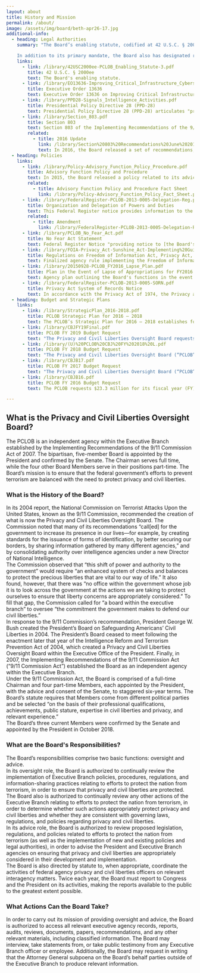 ```yaml
---
layout: about
title: History and Mission
permalink: /about/
image: /assets/img/board/beth-apr26-17.jpg
additional-info:
  - heading: Legal Authorities
    summary: "The Board’s enabling statute, codified at 42 U.S.C. § 2000ee, vests it with two fundamental authorities: (1) to review and analyze actions the executive branch takes to protect the nation from terrorism, ensuring that the need for such actions is balanced with the need to protect privacy and civil liberties, and (2) to ensure that liberty concerns are appropriately considered in the development and implementation of laws, regulations, and policies related to efforts to protect the nation from terrorism.

    In addition to its primary mandate, the Board also has designated roles under the following legal authorities:"
    links:
      - link: /library/42USC2000ee-PCLOB_Enabling_Statute-3.pdf
        title: 42 U.S.C. § 2000ee
        text: The Board's enabling statute.
      - link: /library/EO13636-Improving_Critical_Infrastructure_Cybersecurity.pdf
        title: Executive Order 13636
        text: Executive Order 13636 on Improving Critical Infrastructure Cybersecurity, issued in February 2013, calls upon multiple agencies to research and create a Cybersecurity Framework to minimize the risk of a cyber attack on critical infrastructure. Section 5 of the executive order requires the Department of Homeland Security to prepare a report, in consultation with the PCLOB, recommending ways to mitigate the privacy and civil liberties risks created by cybersecurity measures adopted under the order. The report must be reviewed on an annual basis and revised as necessary.
      - link: /library/PPD28-Signals_Intelligence_Activities.pdf
        title: Presidential Policy Directive 28 (PPD-28)
        text: Presidential Policy Directive 28 (PPD-28) articulates "principles to guide why, whether, when, and how the United States conducts signals intelligence activities for authorized foreign intelligence and counterintelligence purposes." In the directive, the President encouraged the Board to provide him with an assessment of the implementation of any matters contained in the directive that fall within the Board’s mandate.
      - link: /library/Section_803.pdf
        title: Section 803
        text: Section 803 of the Implementing Recommendations of the 9/11 Commission Act directs the privacy and civil liberties officers of eight federal agencies – and any additional agency designated by the Board – to submit periodic reports to the PCLOB regarding the reviews they have undertaken during the reporting period, the type of advice provided and the response given to such advice, and the number and nature of the complaints received by the agency for alleged violations, along with a summary of the disposition of such complaints. The PCLOB's enabling statute directs the Board to receive these reports and, when appropriate, make recommendations to the privacy and civil liberties officers regarding their activities.
        related:
          - title: 2016 Update
            link: /library/Section%20803%20Recommendations%20June%202016.pdf
            text: In 2016, the Board released a set of recommendations, which were approved unanimously by the Board, to provide guidance to other federal agencies to improve the reports they file under Section 803.
  - heading: Policies
    links:
      - link: /library/Policy-Advisory_Function_Policy_Procedure.pdf
        title: Advisory Function Policy and Procedure
        text: In 2015, the Board released a policy related to its advice responsibilities. The document, which is titled, “Advisory Function Policy and Procedure,” is intended to clarify the Board’s advice function and thereby provide a clear path for federal agencies and components to engage with the Board in early stages of the process of a new agency policy, rule, or regulation being developed.
        related:
          - title: Advisory Function Policy and Procedure Fact Sheet
            link: /library/Policy-Advisory_Function_Policy_Fact_Sheet.pdf
      - link: /library/FederalRegister-PCLOB-2013-0005-Delegation-Reg.pdf
        title: Organization and Delegation of Powers and Duties
        text: This Federal Register notice provides information to the public about the Board’s organization, function, and operations.
        related:
          - title: Amendment
            link: /library/FederalRegister-PCLOB-2013-0005-Delegation-Reg-Amendment.pdf
      - link: /library/PCLOB_No_Fear_Act.pdf
        title: No Fear Act Statement
        text: Federal Register Notice "providing notice to [the Board's] employees, former employees, and applicants for Board employment about the rights and remedies available to them under the federal anti-discrimination, whistleblower protection, and retaliation laws."
      - link: /library/FOIA-Privacy_Act-Sunshine_Act-Implementing%20Guidelines.pdf
        title: Regulations on Freedom of Information Act, Privacy Act, and Sunshine Act
        text: Finalized agency rule implementing the Freedom of Information Act, the Privacy Act of 1974, and the Government in the Sunshine Act. This rule describes the procedures for members of the public to request access to PCLOB records. In addition, this rule also includes procedures for the Board’s responses to these requests, including the timeframe for response and applicable fees.
      - link: /library/20150928-PCLOB_FY2016_Lapse_Plan.pdf
        title: Plan in the Event of Lapse of Appropriations for FY2016
        text: Agency plan outlining the Board's functions in the event of a lapse in appropriations for Fiscal Year 2016.
      - link: /library/FederalRegister-PCLOB-2013-0005-SORN.pdf
        title: Privacy Act System of Records Notice
        text: In accordance with the Privacy Act of 1974, the Privacy and Civil Liberties Oversight Board created a system of records titled, "PCLOB–1, Freedom of Information Act and Privacy Act Request Files."
  - heading: Budget and Strategic Plans
    links:
      - link: /library/StrategicPlan_2016-2018.pdf
        title: PCLOB Strategic Plan for 2016 – 2018
        text: The PCLOB’s Strategic Plan for 2016 – 2018 establishes four strategic goals to support the agency’s mission and guide its efforts through 2018. These cover the Board’s oversight reviews; its advice to the President and other elements of the executive branch; its strategies to inform Congress, the President, and the public; and the Board’s continued focus on refining the agency’s own capabilities and internal procedures.
      - link: /library/CBJFY19Final.pdf
        title: PCLOB FY 2019 Budget Request
        text: "The Privacy and Civil Liberties Oversight Board requests $5 million for its FY 2019 Budget Request. This Request represents a $3 million decrease from the FY 2018 Request level. Due to projected cost avoidances resulting in lower costs related to personnel and office rent, the PCLOB can continue to operate fully in FY 2019 with a lower base funding level. PCLOB’s significant decrease in its Request from previous years is intended to enable the agency to spend carryover funds generated, in part, from its sub quorum status. The FY 2019 Request will allow the PCLOB to continue to execute its statutory mission: to conduct oversight and provide advice to ensure that efforts taken by the executive branch to protect the nation from terrorism are appropriately balanced with the need to protect privacy and civil liberties."
      - link: /library/(U)%20PCLOB%20CBJ%20FY%202018%20L.pdf
        title: PCLOB FY 2018 Budget Request
        text: "The Privacy and Civil Liberties Oversight Board (“PCLOB” or the “Board”) requests $8 million (and no new positions) for its FY 2018 Budget Request. The PCLOB’s FY 2018 Request will allow the PCLOB to continue fulfilling its mission requirements: to conduct oversight and provide advice to ensure that efforts taken by the executive branch to protect the nation from terrorism are appropriately balanced with the need to protect privacy and civil liberties, while operating as an established agency with a growing infrastructure and increasingly comprehensive operating policies and procedures."
      - link: /library/CBJB17.pdf
        title: PCLOB FY 2017 Budget Request
        text: "The Privacy and Civil Liberties Oversight Board (“PCLOB” or the “Board”) requests $10,081 thousand (and no new positions) for its fiscal year (“FY”) 2017 budget request. This request would sustain the funding level set in the Board’s FY 2016 budget request with no requested increase to resources. The FY 2017 budget will allow the Board to continue its statutory mission: to conduct oversight and provide advice to ensure that efforts taken by the executive branch to protect the nation from terrorism are appropriately balanced with the need to protect privacy and civil liberties."
      - link: /library/CBJB16.pdf
        title: PCLOB FY 2016 Budget Request
        text: The PCLOB requests $23.3 million for its fiscal year (FY) 2016 budget request. This request represents an increase of $15.8 million over the Board’s FY 2015 budget. This change between FY 2015 and FY 2016 not only includes an increase of 12 positions, but is due primarily to a one-time increase of $13.2 million for the Board’s required physical move in 2016. The funding requested for the 2016 move is a one-time expense which is required because the building housing the Board’s current office is being torn down, and the Board must move to a new location where it can handle classified information and operate in a Sensitive Compartmented Information Facility (SCIF).

---
```


## What is the Privacy and Civil Liberties Oversight Board?
The PCLOB is an independent agency within the Executive Branch established by the Implementing Recommendations of the 9/11 Commission Act of 2007. The bipartisan, five-member Board is appointed by the President and confirmed by the Senate. The Chairman serves full time, while the four other Board Members serve in their positions part-time. The Board’s mission is to ensure that the federal government’s efforts to prevent terrorism are balanced with the need to protect privacy and civil liberties.​


### What is the History of the Board?
In its 2004 report, the National Commission on Terrorist Attacks Upon the United States, known as the 9/11 Commission, recommended the creation of what is now the Privacy and Civil Liberties Oversight Board. The Commission noted that many of its recommendations “call[ed] for the government to increase its presence in our lives—for example, by creating standards for the issuance of forms of identification, by better securing our borders, by sharing information gathered by many different agencies,” and by consolidating authority over intelligence agencies under a new Director of National Intelligence.  
The Commission observed that “this shift of power and authority to the government” would require “an enhanced system of checks and balances to protect the precious liberties that are vital to our way of life.” It also found, however, that there was “no office within the government whose job it is to look across the government at the actions we are taking to protect ourselves to ensure that liberty concerns are appropriately considered.” To fill that gap, the Commission called for “a board within the executive branch” to oversee “the commitment the government makes to defend our civil liberties.”   
In response to the 9/11 Commission’s recommendation, President George W. Bush created the President’s Board on Safeguarding Americans’ Civil Liberties in 2004. The President’s Board ceased to meet following the enactment later that year of the Intelligence Reform and Terrorism Prevention Act of 2004, which created a Privacy and Civil Liberties Oversight Board within the Executive Office of the President. Finally, in 2007, the Implementing Recommendations of the 9/11 Commission Act (“9/11 Commission Act”) established the Board as an independent agency within the Executive Branch.   
Under the 9/11 Commission Act, the Board is comprised of a full-time Chairman and four part-time Members, each appointed by the President, with the advice and consent of the Senate, to staggered six-year terms. The Board’s statute requires that Members come from different political parties and be selected “on the basis of their professional qualifications, achievements, public stature, expertise in civil liberties and privacy, and relevant experience.”    
The Board’s three current Members were confirmed by the Senate and appointed by the President in October 2018.


### What are the Board's Responsibilities?
The Board’s responsibilities comprise two basic functions: oversight and advice.  
In its oversight role, the Board is authorized to continually review the implementation of Executive Branch policies, procedures, regulations, and information-sharing practices relating to efforts to protect the nation from terrorism, in order to ensure that privacy and civil liberties are protected. The Board also is authorized to continually review any other actions of the Executive Branch relating to efforts to protect the nation from terrorism, in order to determine whether such actions appropriately protect privacy and civil liberties and whether they are consistent with governing laws, regulations, and policies regarding privacy and civil liberties.  
In its advice role, the Board is authorized to review proposed legislation, regulations, and policies related to efforts to protect the nation from terrorism (as well as the implementation of new and existing policies and legal authorities), in order to advise the President and Executive Branch agencies on ensuring that privacy and civil liberties are appropriately considered in their development and implementation.  
The Board is also directed by statute to, when appropriate, coordinate the activities of federal agency privacy and civil liberties officers on relevant interagency matters. Twice each year, the Board must report to Congress and the President on its activities, making the reports available to the public to the greatest extent possible.


### What Actions Can the Board Take?
In order to carry out its mission of providing oversight and advice, the Board is authorized to access all relevant executive agency records, reports, audits, reviews, documents, papers, recommendations, and any other relevant materials, including classified information. The Board may interview, take statements from, or take public testimony from any Executive Branch officer or employee. Additionally, the Board may request in writing that the Attorney General subpoena on the Board’s behalf parties outside of the Executive Branch to produce relevant information.
